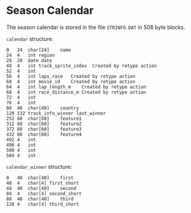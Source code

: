 # Season Calendar

The season calendar is stored in the file `STRINFO.DAT` in 508 byte blocks.

`calendar` structure: 

```
0   24  char[24]    name    
24  4   int region  
28  20  date date    
48  4   int track_sprite_index  Created by retype action
52  4   int     
56  4   int laps_race   Created by retype action
60  4   int movie_id    Created by retype action
64  4   int lap_length_m    Created by retype action
68  4   int race_distance_m Created by retype action
72  4   int     
76  4   int     
80  40  char[40]    country 
120 132 track_info_winner last_winner 
252 60  char[60]    feature1    
312 60  char[60]    feature2    
372 60  char[60]    feature3    
432 60  char[60]    feature4    
492 4   int     
496 4   int     
500 4   int     
504 4   int     
```

`calendar_winner` structure:

```
0   40  char[40]    first   
40  4   char[4] first_short 
44  40  char[40]    second  
84  4   char[4] second_short    
88  40  char[40]    third   
128 4   char[4] third_short 
```